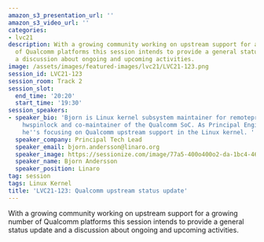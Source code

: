 ```yaml
---
amazon_s3_presentation_url: ''
amazon_s3_video_url: ''
categories:
- lvc21
description: With a growing community working on upstream support for a growing number
  of Qualcomm platforms this session intends to provide a general status update and
  a discussion about ongoing and upcoming activities.
image: /assets/images/featured-images/lvc21/LVC21-123.png
session_id: LVC21-123
session_room: Track 2
session_slot:
  end_time: '20:20'
  start_time: '19:30'
session_speakers:
- speaker_bio: 'Bjorn is Linux kernel subsystem maintainer for remoteproc, rpmsg and
    hwspinlock and co-maintainer of the Qualcomm SoC. As Principal Engineer at Linaro
    he''s focusing on Qualcomm upstream support in the Linux kernel. '
  speaker_company: Principal Tech Lead
  speaker_email: bjorn.andersson@linaro.org
  speaker_image: https://sessionize.com/image/77a5-400o400o2-da-1bc4-46b4-80d3-4b9f9072e0bd.e9efd394-28c2-474e-bfe7-7cd5be7d6535.jpeg
  speaker_name: Bjorn Andersson
  speaker_position: Linaro
tag: session
tags: Linux Kernel
title: 'LVC21-123: Qualcomm upstream status update'
---
```


With a growing community working on upstream support for a growing number of Qualcomm platforms this session intends to provide a general status update and a discussion about ongoing and upcoming activities.